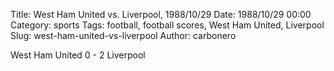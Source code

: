 Title: West Ham United vs. Liverpool, 1988/10/29
Date: 1988/10/29 00:00
Category: sports
Tags: football, football scores, West Ham United, Liverpool
Slug: west-ham-united-vs-liverpool
Author: carbonero


West Ham United 0 - 2 Liverpool

